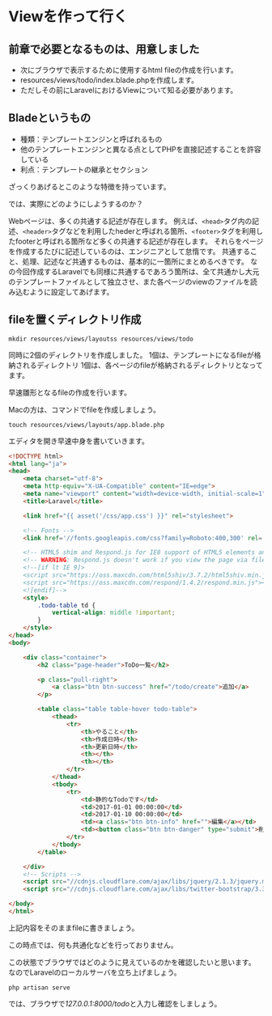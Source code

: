 # Viewを作って行く

## 前章で必要となるものは、用意しました
- 次にブラウザで表示するために使用するhtml fileの作成を行います。
- resources/views/todo/index.blade.phpを作成します。
- ただしその前にLaravelにおけるViewについて知る必要があります。


## Bladeというもの
- 種類：テンプレートエンジンと呼ばれるもの
- 他のテンプレートエンジンと異なる点としてPHPを直接記述することを許容している
- 利点：テンプレートの継承とセクション

ざっくりあげるとこのような特徴を持っています。

では、実際にどのようにしようするのか？

Webページは、多くの共通する記述が存在します。
例えば、`<head>`タグ内の記述、`<header>`タグなどを利用したhederと呼ばれる箇所、`<footer>`タグを利用したfooterと呼ばれる箇所など多くの共通する記述が存在します。
それらをページを作成するたびに記述しているのは、エンジニアとして怠惰です。
共通すること、処理、記述など共通するものは、基本的に一箇所にまとめるべきです。
なの今回作成するLaravelでも同様に共通するであろう箇所は、全て共通かし大元のテンプレートファイルとして独立させ、また各ページのviewのファイルを読み込むように設定してあげます。

## fileを置くディレクトリ作成

```shell
mkdir resources/views/layoutss resources/views/todo
```
同時に2個のディレクトリを作成しました。
1個は、テンプレートになるfileが格納されるディレクトリ
1個は、各ページのfileが格納されるディレクトリとなってます。

早速雛形となるfileの作成を行います。

Macの方は、コマンドでfileを作成しましょう。
```shell
touch resources/views/layouts/app.blade.php
```

エディタを開き早速中身を書いていきます。

```html
<!DOCTYPE html>
<html lang="ja">
<head>
    <meta charset="utf-8">
    <meta http-equiv="X-UA-Compatible" content="IE=edge">
    <meta name="viewport" content="width=device-width, initial-scale=1">
    <title>Laravel</title>

    <link href="{{ asset('/css/app.css') }}" rel="stylesheet">

    <!-- Fonts -->
    <link href='//fonts.googleapis.com/css?family=Roboto:400,300' rel='stylesheet' type='text/css'>

    <!-- HTML5 shim and Respond.js for IE8 support of HTML5 elements and media queries -->
    <!-- WARNING: Respond.js doesn't work if you view the page via file:// -->
    <!--[if lt IE 9]>
    <script src="https://oss.maxcdn.com/html5shiv/3.7.2/html5shiv.min.js"></script>
    <script src="https://oss.maxcdn.com/respond/1.4.2/respond.min.js"></script>
    <![endif]-->
    <style>
        .todo-table td {
            vertical-align: middle !important;
        }
    </style>
</head>
<body>

    <div class="container">
        <h2 class="page-header">ToDo一覧</h2>

        <p class="pull-right">
            <a class="btn btn-success" href="/todo/create">追加</a>
        </p>

        <table class="table table-hover todo-table">
            <thead>
                <tr>
                    <th>やること</th>
                    <th>作成日時</th>
                    <th>更新日時</th>
                    <th></th>
                    <th></th>
                </tr>
            </thead>
            <tbody>
                <tr>
                    <td>静的なTodoです</td>
                    <td>2017-01-01 00:00:00</td>
                    <td>2017-01-10 00:00:00</td>
                    <td><a class="btn btn-info" href="">編集</a></td>
                    <td><button class="btn btn-danger" type="submit">削除</button></td>
                </tr>
            </tbody>
        </table>

    </div>
    <!-- Scripts -->
    <script src="//cdnjs.cloudflare.com/ajax/libs/jquery/2.1.3/jquery.min.js"></script>
    <script src="//cdnjs.cloudflare.com/ajax/libs/twitter-bootstrap/3.3.1/js/bootstrap.min.js"></script>

</body>
</html>
```

上記内容をそのままfileに書きましょう。

この時点では、何も共通化などを行っておりません。

この状態でブラウザではどのように見えているのかを確認したいと思います。
なのでLaravelのローカルサーバを立ち上げましょう。

```shell
php artisan serve
```

では、ブラウザで*127.0.0.1:8000/todo*と入力し確認をしましょう。
